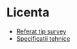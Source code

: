 # Licenta  
- [Referat tip survey](https://docs.google.com/document/d/1ba1D8860SweYPgR3GH-ugN11ls0fLFHX1Rn0ryZ-gZg/edit)  
- [Specificatii tehnice](https://docs.google.com/document/d/1lvS7p1umt81soKm7KVT-VmARbPiNKixHsups--oPWGs/edit)
